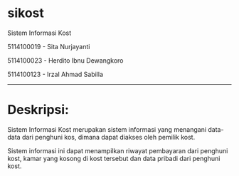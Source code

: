 # sikost
Sistem Informasi Kost

5114100019 - Sita Nurjayanti

5114100023 - Herdito Ibnu Dewangkoro

5114100123 - Irzal Ahmad Sabilla

---

# Deskripsi:

Sistem Informasi Kost merupakan sistem informasi yang menangani data-data dari penghuni kos, dimana dapat diakses oleh pemilik kost. 

Sistem informasi ini dapat menampilkan riwayat pembayaran dari penghuni kost, kamar yang kosong di kost tersebut dan data pribadi dari penghuni kost.
